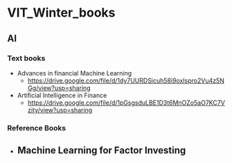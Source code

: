 # VIT_Winter_books

## AI
### Text books

  - Advances in financial Machine Learning
    - https://drive.google.com/file/d/1dy7UURDSicuh58i9oxIspro2Vu4z5NGg/view?usp=sharing
  - Artificial Intelligence in Finance
    - https://drive.google.com/file/d/1pGsgsduLBE1D3t6MnOZo5aO7KC7Vzity/view?usp=sharing
### Reference Books
  - Machine Learning for Factor Investing
      - 
